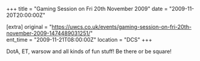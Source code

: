 +++
title = "Gaming Session on Fri 20th November 2009"
date = "2009-11-20T20:00:00Z"

[extra]
original = "https://uwcs.co.uk/events/gaming-session-on-fri-20th-november-2009-1474489031251/"    
ent_time = "2009-11-21T08:00:00Z"
location = "DCS"
+++

DotA, ET, warsow and all kinds of fun stuff\! Be there or be square\!

